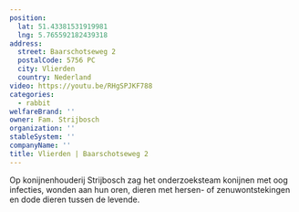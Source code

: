 ```yaml
---
position:
  lat: 51.43381531919981
  lng: 5.765592182439318
address:
  street: Baarschotseweg 2
  postalCode: 5756 PC
  city: Vlierden
  country: Nederland
video: https://youtu.be/RHgSPJKF788
categories:
  - rabbit
welfareBrand: ''
owner: Fam. Strijbosch
organization: ''
stableSystem: ''
companyName: ''
title: Vlierden | Baarschotseweg 2
---
```

Op konijnenhouderij Strijbosch zag het onderzoeksteam konijnen met oog infecties, wonden aan hun oren, dieren met hersen- of zenuwontstekingen en dode dieren tussen de levende.
